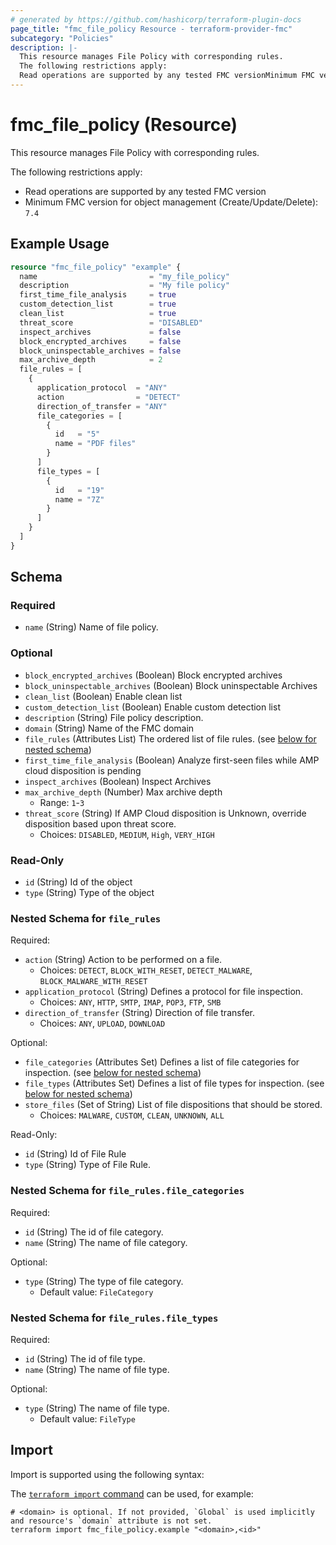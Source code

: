 ```yaml
---
# generated by https://github.com/hashicorp/terraform-plugin-docs
page_title: "fmc_file_policy Resource - terraform-provider-fmc"
subcategory: "Policies"
description: |-
  This resource manages File Policy with corresponding rules.
  The following restrictions apply:
  Read operations are supported by any tested FMC versionMinimum FMC version for object management (Create/Update/Delete): 7.4
---
```


# fmc_file_policy (Resource)

This resource manages File Policy with corresponding rules.

The following restrictions apply:
  - Read operations are supported by any tested FMC version
  - Minimum FMC version for object management (Create/Update/Delete): `7.4`

## Example Usage

```terraform
resource "fmc_file_policy" "example" {
  name                         = "my_file_policy"
  description                  = "My file policy"
  first_time_file_analysis     = true
  custom_detection_list        = true
  clean_list                   = true
  threat_score                 = "DISABLED"
  inspect_archives             = false
  block_encrypted_archives     = false
  block_uninspectable_archives = false
  max_archive_depth            = 2
  file_rules = [
    {
      application_protocol  = "ANY"
      action                = "DETECT"
      direction_of_transfer = "ANY"
      file_categories = [
        {
          id   = "5"
          name = "PDF files"
        }
      ]
      file_types = [
        {
          id   = "19"
          name = "7Z"
        }
      ]
    }
  ]
}
```

<!-- schema generated by tfplugindocs -->
## Schema

### Required

- `name` (String) Name of file policy.

### Optional

- `block_encrypted_archives` (Boolean) Block encrypted archives
- `block_uninspectable_archives` (Boolean) Block uninspectable Archives
- `clean_list` (Boolean) Enable clean list
- `custom_detection_list` (Boolean) Enable custom detection list
- `description` (String) File policy description.
- `domain` (String) Name of the FMC domain
- `file_rules` (Attributes List) The ordered list of file rules. (see [below for nested schema](#nestedatt--file_rules))
- `first_time_file_analysis` (Boolean) Analyze first-seen files while AMP cloud disposition is pending
- `inspect_archives` (Boolean) Inspect Archives
- `max_archive_depth` (Number) Max archive depth
  - Range: `1`-`3`
- `threat_score` (String) If AMP Cloud disposition is Unknown, override disposition based upon threat score.
  - Choices: `DISABLED`, `MEDIUM`, `High`, `VERY_HIGH`

### Read-Only

- `id` (String) Id of the object
- `type` (String) Type of the object

<a id="nestedatt--file_rules"></a>
### Nested Schema for `file_rules`

Required:

- `action` (String) Action to be performed on a file.
  - Choices: `DETECT`, `BLOCK_WITH_RESET`, `DETECT_MALWARE`, `BLOCK_MALWARE_WITH_RESET`
- `application_protocol` (String) Defines a protocol for file inspection.
  - Choices: `ANY`, `HTTP`, `SMTP`, `IMAP`, `POP3`, `FTP`, `SMB`
- `direction_of_transfer` (String) Direction of file transfer.
  - Choices: `ANY`, `UPLOAD`, `DOWNLOAD`

Optional:

- `file_categories` (Attributes Set) Defines a list of file categories for inspection. (see [below for nested schema](#nestedatt--file_rules--file_categories))
- `file_types` (Attributes Set) Defines a list of file types for inspection. (see [below for nested schema](#nestedatt--file_rules--file_types))
- `store_files` (Set of String) List of file dispositions that should be stored.
  - Choices: `MALWARE`, `CUSTOM`, `CLEAN`, `UNKNOWN`, `ALL`

Read-Only:

- `id` (String) Id of File Rule
- `type` (String) Type of File Rule.

<a id="nestedatt--file_rules--file_categories"></a>
### Nested Schema for `file_rules.file_categories`

Required:

- `id` (String) The id of file category.
- `name` (String) The name of file category.

Optional:

- `type` (String) The type of file category.
  - Default value: `FileCategory`


<a id="nestedatt--file_rules--file_types"></a>
### Nested Schema for `file_rules.file_types`

Required:

- `id` (String) The id of file type.
- `name` (String) The name of file type.

Optional:

- `type` (String) The name of file type.
  - Default value: `FileType`

## Import

Import is supported using the following syntax:

The [`terraform import` command](https://developer.hashicorp.com/terraform/cli/commands/import) can be used, for example:

```shell
# <domain> is optional. If not provided, `Global` is used implicitly and resource's `domain` attribute is not set.
terraform import fmc_file_policy.example "<domain>,<id>"
```
